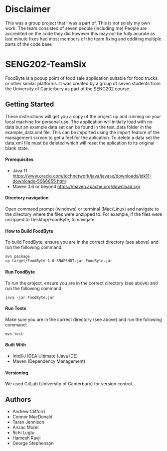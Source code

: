 # Disclaimer
This was a group project that I was a part of. This is not solely my own work. The team consisted of seven people (including me)
People are accredited on the code they did however this may not be fully acurate as last minute fixes had most members of the team fixing and edditing multiple parts of the code base


# SENG202-TeamSix
FoodByte is a popup point of food sale application suitable for food trucks or other similar platforms. It was created by a group of seven students from the University of Canterbury as part of the SENG202 course.

## Getting Started
These instructions will get you a copy of the project up and running on your local machine for personal use. The application will initially load with no data but an example data set can be found in the test_data folder in the example_data.xml file. This can be imported using the import feature of the management screen to get a feel for the aplication. To delete a data set the data.xml file must be deleted which will reset the aplication to its original blank state.

#### Prerequisites
- Java 11 https://www.oracle.com/technetwork/java/javase/downloads/jdk11-downloads-5066655.html
- Maven 3.6 or beyond https://maven.apache.org/download.cgi

#### Directory navigation
Open command prompt (windows) or terminal (Mac/Linux) and navigate to the directory where the files were unzipped to.
For example, if the files were unzipped to Desktop/FoodByte, to navigate

#### How to Build FoodByte
To build FoodByte, ensure you are in the correct directory (see above) and run the following command:
<pre><code>mvn package</code>
<code>cp target/FoodByte-1.0-SNAPSHOT.jar FoodByte.jar</code></pre>

#### Run FoodByte
To run the project, ensure you are in the correct directory (see above) and run the following command:
<pre><code>java -jar FoodByte.jar</code></pre>

#### Run Tests
Make sure you are in the correct directory (see above) and run the following command:
<pre><code>mvn test</code></pre>

#### Built With
- IntelliJ IDEA Ultimate (Java IDE)
- Maven (Dependency Management)

#### Versioning
We used GitLab (University of Canterbury) for version control.

## Authors
- Andrew Clifford
- Connor MacDonald
- Taran Jennison
- Anzac Morel
- Rchi Lugtu
- Hamesh Ravji
- George Stephenson

